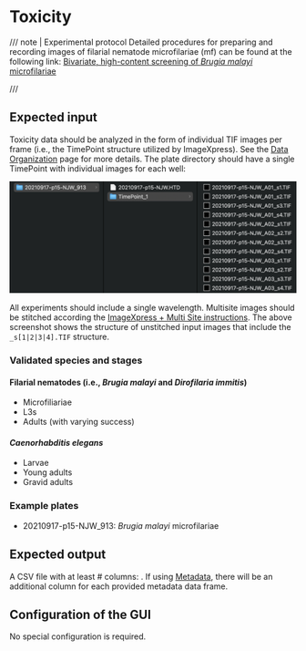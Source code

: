 # Toxicity

/// note | Experimental protocol
Detailed procedures for preparing and recording images of filarial nematode microfilariae (mf) can be found at the following link: [Bivariate, high-content screening of *Brugia malayi* microfilariae](https://protocolexchange.researchsquare.com/article/pex-1916/v2)

///

## Expected input

Toxicity data should be analyzed in the form of individual TIF images per frame (i.e., the TimePoint structure utilized by ImageXpress). See the [Data Organization](../../data_organization.md) page for more details. The plate directory should have a single TimePoint with individual images for each well:

![Toxicity file structure](../img/toxicity_structure.png)

All experiments should include a single wavelength. Multisite images should be stitched according the [ImageXpress + Multi Site instructions](../instrument_settings.md#imagexpress-multi-site). The above screenshot shows the structure of unstitched input images that include the `_s[1|2|3|4].TIF` structure.

### Validated species and stages

#### Filarial nematodes (i.e., *Brugia malayi* and *Dirofilaria immitis*)

- Microfiliariae
- L3s
- Adults (with varying success)

#### *Caenorhabditis elegans*

- Larvae
- Young adults
- Gravid adults

### Example plates

- 20210917-p15-NJW_913: *Brugia malayi* microfilariae

## Expected output

A CSV file with at least # columns: . If using [Metadata](), there will be an additional column for each provided metadata data frame.

## Configuration of the GUI

No special configuration is required.
